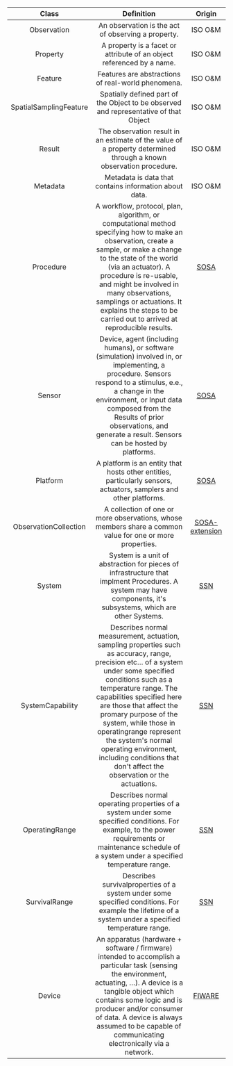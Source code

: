 |Class|Definition|Origin|
|:-------------:|:-------------:|:-------------:|
|Observation|An observation is the act of observing a property.|ISO O&M|
|Property|A property is a facet or attribute of an object referenced by a name.|ISO O&M|
|Feature|Features are abstractions of real-world phenomena.|ISO O&M|
|SpatialSamplingFeature|Spatially defined part of the Object to be observed and representative of that Object|ISO O&M|
|Result|The observation result in an estimate of the value of a property determined through a known observation procedure.|ISO O&M|
|Metadata|Metadata is data that contains information about data.|ISO O&M|
|Procedure|A workflow, protocol, plan, algorithm, or computational method specifying how to make an observation, create a sample, or make a change to the state of the world (via an actuator). A procedure is re-usable, and might be involved in many observations, samplings or actuations. It explains the steps to be carried out to arrived at reproducible results.|[SOSA](https://www.w3.org/TR/vocab-ssn/#SOSAProcedure)|
|Sensor|Device, agent (including humans), or software (simulation) involved in, or implementing, a procedure. Sensors respond to a stimulus, e.e., a change in the environment, or Input data composed from the Results of prior observations, and generate a result. Sensors can be hosted by platforms.|[SOSA](https://www.w3.org/TR/vocab-ssn/#SOSASensor)|
|Platform|A platform is an entity that hosts other entities, particularly sensors, actuators, samplers and other platforms.|[SOSA](https://www.w3.org/TR/vocab-ssn/#SOSAPlatform)|
|ObservationCollection|A collection of one or more observations, whose members share a common value for one or more properties. |[SOSA-extension](https://www.w3.org/TR/vocab-ssn-ext/#sosa:ObservationCollection)|
|System|System is a unit of abstraction for pieces of infrastructure that implment Procedures. A system may have components, it's subsystems, which are other Systems.|[SSN](https://www.w3.org/TR/vocab-ssn/#ssn-system)|
|SystemCapability|Describes normal measurement, actuation, sampling properties such as accuracy, range, precision etc… of a system under some specified conditions such as a temperature range. The capabilities specified here are those that affect the promary purpose of the system, while those in operatingrange represent the system's normal operating environment, including conditions that don't affect the observation or the actuations.|[SSN](https://www.w3.org/TR/vocab-ssn/#SSNSYSTEMSystemCapability)|
|OperatingRange|Describes normal operating properties of a system under some specified conditions. For example, to the power requirements or maintenance schedule of a system under a specified temperature range.|[SSN](https://www.w3.org/TR/vocab-ssn/#SSNSYSTEMOperatingRange)|
|SurvivalRange|Describes survivalproperties of a system under some specified conditions. For example the lifetime of a system under a specified temperature range.|[SSN](https://www.w3.org/TR/vocab-ssn/#SSNSYSTEMSurvivalRange)|
|Device|An apparatus (hardware + software / firmware) intended to accomplish a particular task (sensing the environment, actuating, …). A device is a tangible object which contains some logic and is producer and/or consumer of data. A device is always assumed to be capable of communicating electronically via a network.|[FIWARE](https://fiware-datamodels.readthedocs.io/en/latest/Device/Device/doc/spec/index.html)|